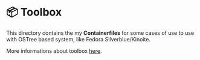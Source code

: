 # 📦 Toolbox

This directory contains the my **Containerfiles** for some cases of use to use with OSTree based system, like Fedora Silverblue/Kinoite.

More informations about toolbox [here](https://github.com/containers/toolbox).
